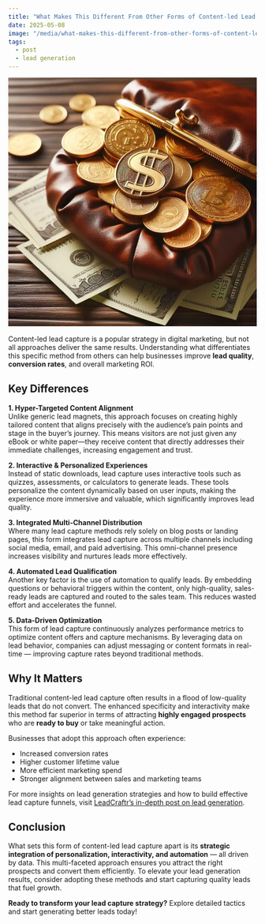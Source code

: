 ```yaml
---
title: "What Makes This Different From Other Forms of Content-led Lead Capture?"
date: 2025-05-08
image: "/media/what-makes-this-different-from-other-forms-of-content-led-lead-capture.webp"
tags:
  - post
  - lead generation
---
```


![What Makes This Different From Other Forms of Content-led Lead Capture?](/media/what-makes-this-different-from-other-forms-of-content-led-lead-capture.webp)

Content-led lead capture is a popular strategy in digital marketing, but not all approaches deliver the same results. Understanding what differentiates this specific method from others can help businesses improve **lead quality**, **conversion rates**, and overall marketing ROI.

## Key Differences

**1. Hyper-Targeted Content Alignment**  
Unlike generic lead magnets, this approach focuses on creating highly tailored content that aligns precisely with the audience’s pain points and stage in the buyer’s journey. This means visitors are not just given any eBook or white paper—they receive content that directly addresses their immediate challenges, increasing engagement and trust.

**2. Interactive & Personalized Experiences**  
Instead of static downloads, lead capture uses interactive tools such as quizzes, assessments, or calculators to generate leads. These tools personalize the content dynamically based on user inputs, making the experience more immersive and valuable, which significantly improves lead quality.

**3. Integrated Multi-Channel Distribution**  
Where many lead capture methods rely solely on blog posts or landing pages, this form integrates lead capture across multiple channels including social media, email, and paid advertising. This omni-channel presence increases visibility and nurtures leads more effectively.

**4. Automated Lead Qualification**  
Another key factor is the use of automation to qualify leads. By embedding questions or behavioral triggers within the content, only high-quality, sales-ready leads are captured and routed to the sales team. This reduces wasted effort and accelerates the funnel.

**5. Data-Driven Optimization**  
This form of lead capture continuously analyzes performance metrics to optimize content offers and capture mechanisms. By leveraging data on lead behavior, companies can adjust messaging or content formats in real-time — improving capture rates beyond traditional methods.

## Why It Matters

Traditional content-led lead capture often results in a flood of low-quality leads that do not convert. The enhanced specificity and interactivity make this method far superior in terms of attracting **highly engaged prospects** who are **ready to buy** or take meaningful action.

Businesses that adopt this approach often experience:

- Increased conversion rates  
- Higher customer lifetime value  
- More efficient marketing spend  
- Stronger alignment between sales and marketing teams  

For more insights on lead generation strategies and how to build effective lead capture funnels, visit [LeadCraftr’s in-depth post on lead generation](https://leadcraftr.com/posts/lead-generation/).

## Conclusion

What sets this form of content-led lead capture apart is its **strategic integration of personalization, interactivity, and automation** — all driven by data. This multi-faceted approach ensures you attract the right prospects and convert them efficiently. To elevate your lead generation results, consider adopting these methods and start capturing quality leads that fuel growth.

**Ready to transform your lead capture strategy?** Explore detailed tactics and start generating better leads today!
